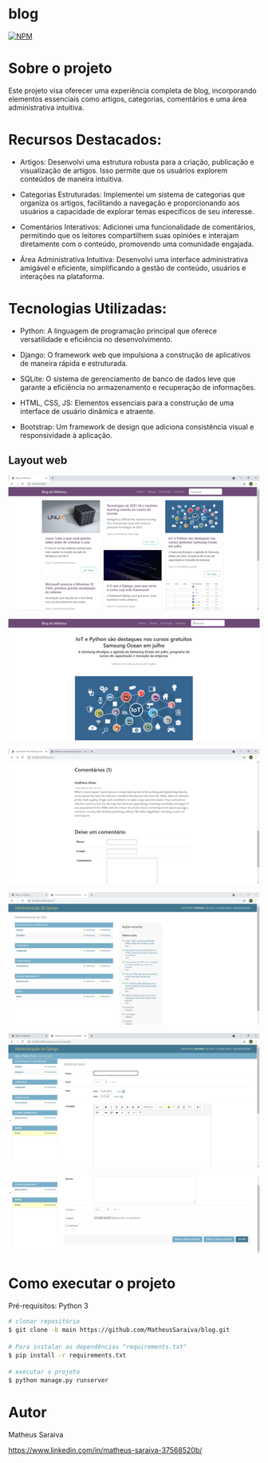 # blog

[![NPM](https://img.shields.io/npm/l/react)](https://github.com/MatheusSaraiva/blog/blob/main/LICENSE) 

# Sobre o projeto

Este projeto visa oferecer uma experiência completa de blog, incorporando elementos essenciais como artigos, categorias, comentários e uma área administrativa intuitiva.

# Recursos Destacados:

* Artigos: Desenvolvi uma estrutura robusta para a criação, publicação e visualização de artigos. Isso permite que os usuários explorem conteúdos de maneira intuitiva.

* Categorias Estruturadas: Implementei um sistema de categorias que organiza os artigos, facilitando a navegação e proporcionando aos usuários a capacidade de explorar temas específicos de seu interesse.

* Comentários Interativos: Adicionei uma funcionalidade de comentários, permitindo que os leitores compartilhem suas opiniões e interajam diretamente com o conteúdo, promovendo uma comunidade engajada.

* Área Administrativa Intuitiva: Desenvolvi uma interface administrativa amigável e eficiente, simplificando a gestão de conteúdo, usuários e interações na plataforma.

# Tecnologias Utilizadas:

* Python: A linguagem de programação principal que oferece versatilidade e eficiência no desenvolvimento.

* Django: O framework web que impulsiona a construção de aplicativos de maneira rápida e estruturada.

* SQLite: O sistema de gerenciamento de banco de dados leve que garante a eficiência no armazenamento e recuperação de informações.

* HTML, CSS, JS: Elementos essenciais para a construção de uma interface de usuário dinâmica e atraente.

* Bootstrap: Um framework de design que adiciona consistência visual e responsividade à aplicação.
  
## Layout web
![Web 1](https://github.com/MatheusSaraiva/blog/blob/main/assets/pg_inicial.PNG)

![Web 2](https://github.com/MatheusSaraiva/blog/blob/main/assets/pg_detalhes.PNG)

![Web 3](https://github.com/MatheusSaraiva/blog/blob/main/assets/comentarios.PNG)

![Web 4](https://github.com/MatheusSaraiva/blog/blob/main/assets/pg_admin.PNG)

![Web 5](https://github.com/MatheusSaraiva/blog/blob/main/assets/pg_adminPost.PNG)

![Web 5](https://github.com/MatheusSaraiva/blog/blob/main/assets/pg_adminPost1.PNG)


# Como executar o projeto

Pré-requisitos: Python 3

```bash
# clonar repositório
$ git clone -b main https://github.com/MatheusSaraiva/blog.git

# Para instalar as dependências "requirements.txt"
$ pip install -r requirements.txt

# executar o projeto
$ python manage.py runserver

```

# Autor

Matheus Saraiva

https://www.linkedin.com/in/matheus-saraiva-37568520b/

